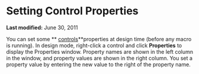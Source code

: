 
# Setting Control Properties

 **Last modified:** June 30, 2011

You can set some  ** [controls](a85149e1-459e-f83b-3171-467a7e29ca28.md)**properties at design time (before any macro is running). In design mode, right-click a control and click  **Properties** to display the Properties window. Property names are shown in the left column in the window, and property values are shown in the right column. You set a property value by entering the new value to the right of the property name.

